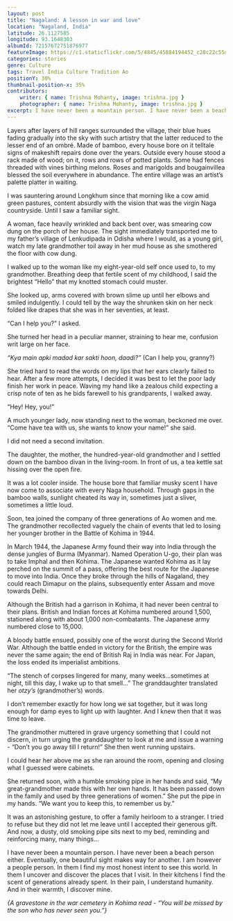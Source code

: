 ```yaml
---
layout: post
title: "Nagaland: A lesson in war and love"
location: "Nagaland, India"
latitude: 26.1127585
longitude: 93.1648303
albumId: 72157672751876977
featureImage: https://c1.staticflickr.com/5/4845/45884194452_c28c22c55d_c.jpg
categories: stories
genre: Culture
tags: Travel India Culture Tradition Ao
positionY: 30%
thumbnail-position-x: 35%
contributors:
    writer: { name: Trishna Mohanty, image: trishna.jpg }
    photographer: { name: Trishna Mohanty, image: trishna.jpg }
excerpt: I have never been a mountain person. I have never been a beach person either. Eventually, one beautiful sight makes way for another. I am however a people person.
---
```


Layers after layers of hill ranges surrounded the village, their blue hues fading gradually into the sky with such artistry that the latter reduced to the lesser end of an ombré. Made of bamboo, every house bore on it telltale signs of makeshift repairs done over the years. Outside every house stood a rack made of wood; on it, rows and rows of potted plants. Some had fences threaded with vines birthing melons. Roses and marigolds and bougainvillea blessed the soil everywhere in abundance. The entire village was an artist’s palette platter in waiting.

I was sauntering around Longkhum since that morning like a cow amid green pastures, content absurdly with the vision that was the virgin Naga countryside. Until I saw a familiar sight. 

A woman, face heavily wrinkled and back bent over, was smearing cow dung on the porch of her house. The sight immediately transported me to my father’s village of Lenkudipada in Odisha where I would, as a young girl, watch my late grandmother toil away in her mud house as she smothered the floor with cow dung. 

I walked up to the woman like my eight-year-old self once used to, to my grandmother. Breathing deep that fertile scent of my childhood, I said the brightest “Hello” that my knotted stomach could muster.

She looked up, arms covered with brown slime up until her elbows and smiled indulgently. I could tell by the way the shrunken skin on her neck folded like drapes that she was in her seventies, at least.

“Can I help you?” I asked.

She turned her head in a peculiar manner, straining to hear me, confusion writ large on her face.

_“Kya main apki madad kar sakti hoon, daadi?”_ (Can I help you, granny?) 

She tried hard to read the words on my lips that her ears clearly failed to hear. After a few more attempts, I decided it was best to let the poor lady finish her work in peace. Waving my hand like a zealous child expecting a crisp note of ten as he bids farewell to his grandparents, I walked away. 

“Hey! Hey, you!”

A much younger lady, now standing next to the woman, beckoned me over.
“Come have tea with us, she wants to know your name!” she said.

I did not need a second invitation.

The daughter, the mother, the hundred-year-old grandmother and I settled down on the bamboo divan in the living-room. In front of us, a tea kettle sat hissing over the open fire. 

It was a lot cooler inside. The house bore that familiar musky scent I have now come to associate with every Naga household. Through gaps in the bamboo walls, sunlight cheated its way in, sometimes just a sliver, sometimes a little loud. 

Soon, tea joined the company of three generations of Ao women and me. The grandmother recollected vaguely the chain of events that led to losing her younger brother in the Battle of Kohima in 1944. 

In March 1944, the Japanese Army found their way into India through the dense jungles of Burma (Myanmar). Named Operation U-go, their plan was to take Imphal and then Kohima. The Japanese wanted Kohima as it lay perched on the summit of a pass, offering the best route for the Japanese to move into India. Once they broke through the hills of Nagaland, they could reach Dimapur on the plains, subsequently enter Assam and move towards Delhi.

Although the British had a garrison in Kohima, it had never been central to their plans. British and Indian forces at Kohima numbered around 1,500, stationed along with about 1,000 non-combatants. The Japanese army numbered close to 15,000.

A bloody battle ensued, possibly one of the worst during the Second World War. Although the battle ended in victory for the British, the empire was never the same again; the end of British Raj in India was near. For Japan, the loss ended its imperialist ambitions.

“The stench of corpses lingered for many, many weeks…sometimes at night, till this day, I wake up to that smell…” The granddaughter translated her _otzy’s_ (grandmother’s) words.

I don’t remember exactly for how long we sat together, but it was long enough for damp eyes to light up with laughter. And I knew then that it was time to leave.

The grandmother muttered in grave urgency something that I could not discern, in turn urging the granddaughter to look at me and issue a warning - “Don’t you go away till I return!” She then went running upstairs. 

I could hear her above me as she ran around the room, opening and closing what I guessed were cabinets.

She returned soon, with a humble smoking pipe in her hands and said, “My great-grandmother made this with her own hands. It has been passed down in the family and used by three generations of women.” She put the pipe in my hands. “We want you to keep this, to remember us by.”

It was an astonishing gesture, to offer a family heirloom to a stranger. I tried to refuse but they did not let me leave until I accepted their generous gift. And now, a dusty, old smoking pipe sits next to my bed, reminding and reinforcing many, many things…

I have never been a mountain person. I have never been a beach person either. Eventually, one beautiful sight makes way for another. I am however a people person. In them I find my most honest intent to see this world. In them I uncover and discover the places that I visit. In their kitchens I find the scent of generations already spent. In their pain, I understand humanity. And in their warmth, I discover mine.

_{A gravestone in the war cemetery in Kohima read - “You will be missed by the son who has never seen you.”}_ 
